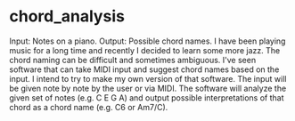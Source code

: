 # chord_analysis
Input: Notes on a piano. Output: Possible chord names.
I have been playing music for a long time and recently I decided to learn some more jazz. The chord naming can be difficult and sometimes ambiguous. I've seen software that can take MIDI input and suggest chord names based on the input. I intend to try to make my own version of that software. The input will be given note by note by the user or via MIDI. The software will analyze the given set of notes (e.g. C E G A) and output possible interpretations of that chord as a chord name (e.g. C6 or Am7/C). 
